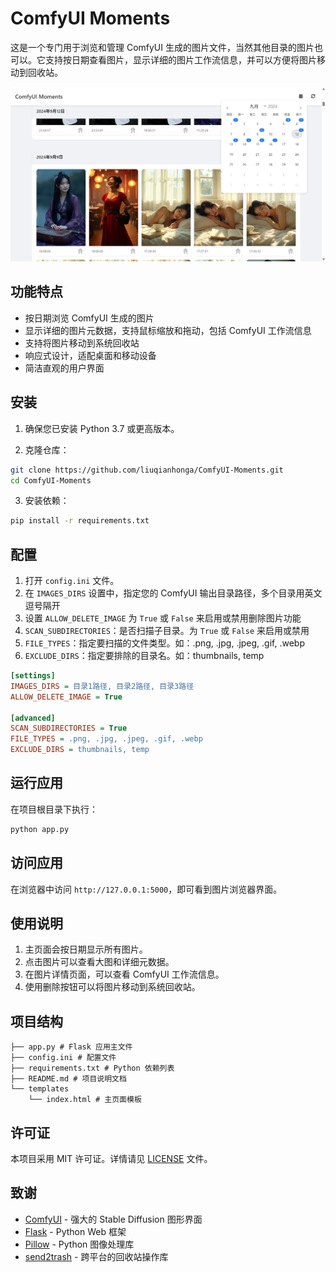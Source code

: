 # ComfyUI Moments

这是一个专门用于浏览和管理 ComfyUI 生成的图片文件，当然其他目录的图片也可以。它支持按日期查看图片，显示详细的图片工作流信息，并可以方便将图片移动到回收站。

![screenshot](screenshot.png)


## 功能特点

- 按日期浏览 ComfyUI 生成的图片
- 显示详细的图片元数据，支持鼠标缩放和拖动，包括 ComfyUI 工作流信息
- 支持将图片移动到系统回收站
- 响应式设计，适配桌面和移动设备
- 简洁直观的用户界面

## 安装

1. 确保您已安装 Python 3.7 或更高版本。

2. 克隆仓库：
``` bash
git clone https://github.com/liuqianhonga/ComfyUI-Moments.git
cd ComfyUI-Moments
```

3. 安装依赖：
``` bash
pip install -r requirements.txt
```

## 配置

1. 打开 `config.ini` 文件。
2. 在 `IMAGES_DIRS` 设置中，指定您的 ComfyUI 输出目录路径，多个目录用英文逗号隔开
3. 设置 `ALLOW_DELETE_IMAGE` 为 `True` 或 `False` 来启用或禁用删除图片功能
4. `SCAN_SUBDIRECTORIES`：是否扫描子目录。为 `True` 或 `False` 来启用或禁用
5. `FILE_TYPES`：指定要扫描的文件类型。如：.png, .jpg, .jpeg, .gif, .webp
6. `EXCLUDE_DIRS`：指定要排除的目录名。如：thumbnails, temp

``` ini
[settings]
IMAGES_DIRS = 目录1路径, 目录2路径, 目录3路径
ALLOW_DELETE_IMAGE = True

[advanced]
SCAN_SUBDIRECTORIES = True
FILE_TYPES = .png, .jpg, .jpeg, .gif, .webp
EXCLUDE_DIRS = thumbnails, temp
```

## 运行应用

在项目根目录下执行：

``` bash
python app.py
```

## 访问应用

在浏览器中访问 `http://127.0.0.1:5000`，即可看到图片浏览器界面。

## 使用说明

1. 主页面会按日期显示所有图片。
2. 点击图片可以查看大图和详细元数据。
3. 在图片详情页面，可以查看 ComfyUI 工作流信息。
4. 使用删除按钮可以将图片移动到系统回收站。

## 项目结构
```
├── app.py # Flask 应用主文件
├── config.ini # 配置文件
├── requirements.txt # Python 依赖列表
├── README.md # 项目说明文档
└── templates
    └── index.html # 主页面模板
```

## 许可证

本项目采用 MIT 许可证。详情请见 [LICENSE](LICENSE) 文件。

## 致谢

- [ComfyUI](https://github.com/comfyanonymous/ComfyUI) - 强大的 Stable Diffusion 图形界面
- [Flask](https://flask.palletsprojects.com/) - Python Web 框架
- [Pillow](https://python-pillow.org/) - Python 图像处理库
- [send2trash](https://github.com/hsoft/send2trash) - 跨平台的回收站操作库